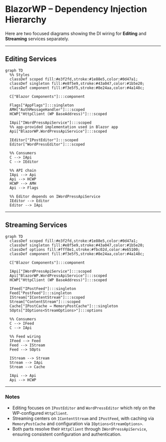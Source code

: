 # BlazorWP – Dependency Injection Hierarchy

Here are two focused diagrams showing the DI wiring for **Editing** and **Streaming** services separately.

---

## Editing Services
```mermaid
graph TD
  %% Styles
  classDef scoped fill:#e3f2fd,stroke:#1e88e5,color:#0d47a1;
  classDef singleton fill:#e8f5e9,stroke:#43a047,color:#1b5e20;
  classDef component fill:#f3e5f5,stroke:#8e24aa,color:#4a148c;

  C["Blazor Components"]:::component

  Flags["AppFlags"]:::singleton
  AMH["AuthMessageHandler"]:::scoped
  HCWP["HttpClient (WP BaseAddress)"]:::scoped

  IApi["IWordPressApiService"]:::scoped
  %% app-provided implementation used in Blazor app
  Api["BlazorWP.WordPressApiService"]:::scoped

  IEditor["IPostEditor"]:::scoped
  Editor["WordPressEditor"]:::scoped

  %% Consumers
  C --> IApi
  C --> IEditor

  %% API chain
  IApi --> Api
  Api --> HCWP
  HCWP --> AMH
  Api --> Flags

  %% Editor depends on IWordPressApiService
  IEditor --> Editor
  Editor --> IApi

```

---

## Streaming Services
```mermaid
graph TD
  classDef scoped fill:#e3f2fd,stroke:#1e88e5,color:#0d47a1;
  classDef singleton fill:#e8f5e9,stroke:#43a047,color:#1b5e20;
  classDef options fill:#fff8e1,stroke:#fbc02d,color:#e65100;
  classDef component fill:#f3e5f5,stroke:#8e24aa,color:#4a148c;

  C["Blazor Components"]:::component

  IApi["IWordPressApiService"]:::scoped
  Api["BlazorWP.WordPressApiService"]:::scoped
  HCWP["HttpClient (WP BaseAddress)"]:::scoped

  IFeed["IPostFeed"]:::singleton
  Feed["PostFeed"]:::singleton
  IStream["IContentStream"]:::scoped
  Stream["ContentStream"]:::scoped
  Cache["IPostCache → MemoryPostCache"]:::singleton
  SOpts["IOptions<StreamOptions>"]:::options

  %% Consumers
  C --> IFeed
  C --> IApi

  %% Feed wiring
  IFeed --> Feed
  Feed --> IStream
  Feed --> SOpts

  IStream --> Stream
  Stream --> IApi
  Stream --> Cache

  IApi --> Api
  Api --> HCWP
```

---

### Notes
- Editing focuses on `IPostEditor` and `WordPressEditor` which rely on the WP-configured `HttpClient`.
- Streaming centers on `IContentStream` and `IPostFeed`, with caching via `MemoryPostCache` and configuration via `IOptions<StreamOptions>`.
- Both parts resolve their `HttpClient` through `IWordPressApiService`, ensuring consistent configuration and authentication.
